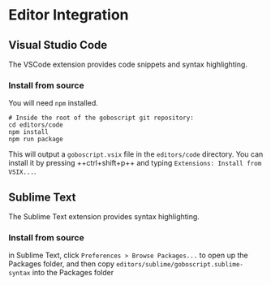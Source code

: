 # Editor Integration

## Visual Studio Code

The VSCode extension provides code snippets and syntax highlighting.

### Install from source

You will need `npm` installed.

```shell
# Inside the root of the goboscript git repository:
cd editors/code
npm install
npm run package
```

This will output a `goboscript.vsix` file in the `editors/code` directory. You can
install it by pressing ++ctrl+shift+p++ and typing `Extensions: Install from VSIX...`.

## Sublime Text

The Sublime Text extension provides syntax highlighting.

### Install from source

in Sublime Text, click `Preferences > Browse Packages...` to open up the Packages folder,
and then copy `editors/sublime/goboscript.sublime-syntax` into the Packages folder 
